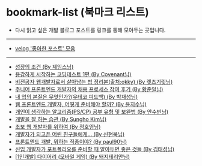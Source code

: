 # bookmark-list (북마크 리스트)

* 다시 읽고 싶은 개발 블로그 포스트를 링크를 통해 모아두는 곳입니다.

* * *

* <a href="https://velog.io/lists/liked">velog '좋아한 포스트' 모음</a>

* * *

* <a href="http://jamestic.egloos.com/3288119">성장의 조건 (By 제임스님)</a>
* <a href="https://covenant.tistory.com/141">용감하게 시작하는 코딩테스트 1편 (By Covenant님)</a>
* <a href="https://youngban.tistory.com/16">비전공자 웹개발자로서 살아남는 법 정리본(출처:okky) (By 렛츠기릿님)</a>
* <a href="https://zuminternet.github.io/zum-front-recurit-review/">주니어 프론트엔드 개발자의 채용 프로세스 참여 후기 (By 황준일님)</a>
* <a href="https://youngban.tistory.com/16">내 업의 본질은 무엇인가?(우테코 피드백) (By 박재성님)</a>
* <a href="hhttps://medium.com/codesquad-kr/%EC%9B%B9-%ED%94%84%EB%A1%A0%ED%8A%B8%EC%97%94%EB%93%9C-%EA%B0%9C%EB%B0%9C%EC%9E%90-%EC%96%B4%EB%96%BB%EA%B2%8C-%EC%A4%80%EB%B9%84%ED%95%B4%EC%95%BC-%ED%95%A0%EA%B9%8C-5ac7bb6ff2a9">웹 프론트엔드 개발자, 어떻게 준비해야 할까? (By 윤지수님)</a>
* <a href="https://subinium.github.io/PS-Study-Types-and-Complements/">개인이 생각하는 알고리즘(PS/CP) 공부 유형 및 보완법 (By 안수빈님)</a>
* <a href="https://blog.shiren.dev/2021-05-17/">개발을 잘 하는 습관 (By Sungho Kim님)</a>
* <a href="https://wayhome25.github.io/etc/2017/02/21/for-junior-web-developer/">초보 웹 개발자를 위하여 (By 정호영님)</a>
* <a href="https://brunch.co.kr/@supims/2#comment">개발자가 되고픈 어린 친구들에게... (By 신현묵님)</a>
* <a href="https://seunghyun90.tistory.com/77">프론트엔드 개발, 뭐하는 직종이야? (By paul90님)</a>
* <a href="https://medium.com/%EC%98%A4%EC%9D%BC%EB%82%98%EC%9A%B0-%ED%8C%80-%EB%B8%94%EB%A1%9C%EA%B7%B8/%EC%A3%BC%EB%8B%88%EC%96%B4-%EA%B0%9C%EB%B0%9C%EC%9E%90%EA%B0%80-%ED%8F%AC%ED%8A%B8%ED%8F%B4%EB%A6%AC%EC%98%A4%EB%A5%BC-%EC%A4%80%EB%B9%84%ED%95%A0-%EB%95%8C-%EC%95%8C%EC%95%84%EB%91%90%EB%A9%B4-%EC%A2%8B%EC%9D%80-%EA%B2%83%EB%93%A4-ac5304a9ecb9">신입 개발자가 포트폴리오를 준비할 때 알아두면 좋은 것들 (By 김태성님)</a>
* <a href="https://yonefactory.tistory.com/10">[1인개발] 다이어리 (모바일 게임) (By 돼지테리안님)</a>

